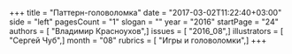 +++
title = "Паттерн-головоломка"
date = "2017-03-02T11:22:40+03:00"
side = "left"
pagesCount = "1"
slogan = ""
year = "2016"
startPage = "24"
authors = [ "Владимир Красноухов",]
issues = [ "2016_08",]
illustrators = [ "Сергей Чуб",]
month = "08"
rubrics = [ "Игры и головоломки",]
+++
